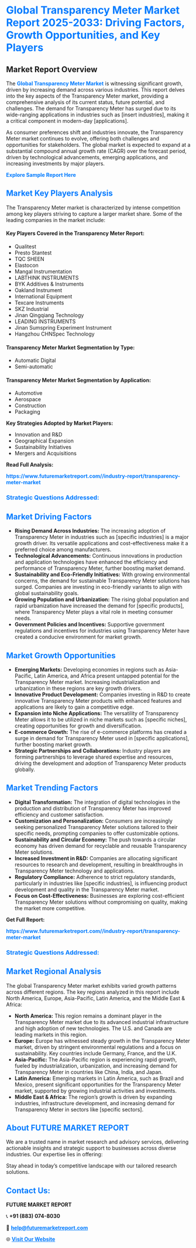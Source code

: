 <h1 style="color: #007BFF;">Global Transparency Meter Market Report 2025-2033: Driving Factors, Growth Opportunities, and Key Players</h1>

<section id="overview">
<h2>Market Report Overview</h2>
<p>The <a href="https://www.futuremarketreport.com//industry-report/transparency-meter-market" style="color: #007BFF; text-decoration: none;"><strong>Global Transparency Meter Market</strong></a> is witnessing significant growth, driven by increasing demand across various industries. This report delves into the key aspects of the Transparency Meter market, providing a comprehensive analysis of its current status, future potential, and challenges. The demand for Transparency Meter has surged due to its wide-ranging applications in industries such as [insert industries], making it a critical component in modern-day [applications].</p>
<p>As consumer preferences shift and industries innovate, the Transparency Meter market continues to evolve, offering both challenges and opportunities for stakeholders. The global market is expected to expand at a substantial compound annual growth rate (CAGR) over the forecast period, driven by technological advancements, emerging applications, and increasing investments by major players.</p>
</section>

<section id="overview">
<p><a href="https://www.futuremarketreport.com//request-sample/reportId=92232" style="color: #007BFF; text-decoration: none;"><strong>Explore Sample Report Here</strong></a></p>
</section>

<section id="key-players">
<h2 style="color: #007BFF;">Market Key Players Analysis</h2>
<p>The Transparency Meter market is characterized by intense competition among key players striving to capture a larger market share. Some of the leading companies in the market include:</p>
<h4>Key Players Covered in the Transparency Meter Report:</h4>
<ul><li>Qualitest</li><li>Presto Stantest</li><li>TQC SHEEN</li><li>Elastocon</li><li>Mangal Instrumentation</li><li>LABTHINK INSTRUMENTS</li><li>BYK Additives &amp; Instruments</li><li>Oakland Instrument</li><li>International Equipment</li><li>Texcare Instruments</li><li>SKZ Industrial</li><li>Jinan Qingqiang Technology</li><li>LEADING INSTRUMENTS</li><li>Jinan Sumspring Experiment Instrument</li><li>Hangzhou CHNSpec Technology</li></ul>
<h4>Transparency Meter Market Segmentation by Type:</h4>
<ul><li>Automatic Digital</li><li>Semi-automatic</li></ul>

<h4>Transparency Meter Market Segmentation by Application:</h4>
<ul><li>Automotive</li><li>Aerospace</li><li>Construction</li><li>Packaging</li></ul>
<p><strong>Key Strategies Adopted by Market Players:</strong></p>
<ul>
<li>Innovation and R&D</li>
<li>Geographical Expansion</li>
<li>Sustainability Initiatives</li>
<li>Mergers and Acquisitions</li>
</ul>
</section>

<section>
<p><strong>Read Full Analysis: </strong></p><a href="https://www.futuremarketreport.com//industry-report/transparency-meter-market" style="color: #007BFF; text-decoration: none;"><strong>https://www.futuremarketreport.com//industry-report/transparency-meter-market</strong></a>
<h3 style="color: #007BFF;">Strategic Questions Addressed:</h3>
</section>

<section id="driving-factors">
<h2 style="color: #007BFF;">Market Driving Factors</h2>
<ul>
<li><strong>Rising Demand Across Industries:</strong> The increasing adoption of Transparency Meter in industries such as [specific industries] is a major growth driver. Its versatile applications and cost-effectiveness make it a preferred choice among manufacturers.</li>
<li><strong>Technological Advancements:</strong> Continuous innovations in production and application technologies have enhanced the efficiency and performance of Transparency Meter, further boosting market demand.</li>
<li><strong>Sustainability and Eco-Friendly Initiatives:</strong> With growing environmental concerns, the demand for sustainable Transparency Meter solutions has surged. Companies are investing in eco-friendly variants to align with global sustainability goals.</li>
<li><strong>Growing Population and Urbanization:</strong> The rising global population and rapid urbanization have increased the demand for [specific products], where Transparency Meter plays a vital role in meeting consumer needs.</li>
<li><strong>Government Policies and Incentives:</strong> Supportive government regulations and incentives for industries using Transparency Meter have created a conducive environment for market growth.</li>
</ul>
</section>

<section id="growth-opportunities">
<h2 style="color: #007BFF;">Market Growth Opportunities</h2>
<ul>
<li><strong>Emerging Markets:</strong> Developing economies in regions such as Asia-Pacific, Latin America, and Africa present untapped potential for the Transparency Meter market. Increasing industrialization and urbanization in these regions are key growth drivers.</li>
<li><strong>Innovative Product Development:</strong> Companies investing in R&D to create innovative Transparency Meter products with enhanced features and applications are likely to gain a competitive edge.</li>
<li><strong>Expansion into Niche Applications:</strong> The versatility of Transparency Meter allows it to be utilized in niche markets such as [specific niches], creating opportunities for growth and diversification.</li>
<li><strong>E-commerce Growth:</strong> The rise of e-commerce platforms has created a surge in demand for Transparency Meter used in [specific applications], further boosting market growth.</li>
<li><strong>Strategic Partnerships and Collaborations:</strong> Industry players are forming partnerships to leverage shared expertise and resources, driving the development and adoption of Transparency Meter products globally.</li>
</ul>
</section>

<section id="trending-factors">
<h2 style="color: #007BFF;">Market Trending Factors</h2>
<ul>
<li><strong>Digital Transformation:</strong> The integration of digital technologies in the production and distribution of Transparency Meter has improved efficiency and customer satisfaction.</li>
<li><strong>Customization and Personalization:</strong> Consumers are increasingly seeking personalized Transparency Meter solutions tailored to their specific needs, prompting companies to offer customizable options.</li>
<li><strong>Sustainability and Circular Economy:</strong> The push towards a circular economy has driven demand for recyclable and reusable Transparency Meter solutions.</li>
<li><strong>Increased Investment in R&D:</strong> Companies are allocating significant resources to research and development, resulting in breakthroughs in Transparency Meter technology and applications.</li>
<li><strong>Regulatory Compliance:</strong> Adherence to strict regulatory standards, particularly in industries like [specific industries], is influencing product development and quality in the Transparency Meter market.</li>
<li><strong>Focus on Cost-Effectiveness:</strong> Businesses are exploring cost-efficient Transparency Meter solutions without compromising on quality, making the market more competitive.</li>
</ul>
</section>

<section>
<p><strong>Get Full Report: </strong></p><a href="https://www.futuremarketreport.com//industry-report/transparency-meter-market" style="color: #007BFF; text-decoration: none;"><strong>https://www.futuremarketreport.com//industry-report/transparency-meter-market</strong></a>
<h3 style="color: #007BFF;">Strategic Questions Addressed:</h3>
</section>


<section id="regional-analysis">
<h2 style="color: #007BFF;">Market Regional Analysis</h2>
<p>The global Transparency Meter market exhibits varied growth patterns across different regions. The key regions analyzed in this report include North America, Europe, Asia-Pacific, Latin America, and the Middle East & Africa:</p>
<ul>
<li><strong>North America:</strong> This region remains a dominant player in the Transparency Meter market due to its advanced industrial infrastructure and high adoption of new technologies. The U.S. and Canada are leading markets in this region.</li>
<li><strong>Europe:</strong> Europe has witnessed steady growth in the Transparency Meter market, driven by stringent environmental regulations and a focus on sustainability. Key countries include Germany, France, and the U.K.</li>
<li><strong>Asia-Pacific:</strong> The Asia-Pacific region is experiencing rapid growth, fueled by industrialization, urbanization, and increasing demand for Transparency Meter in countries like China, India, and Japan.</li>
<li><strong>Latin America:</strong> Emerging markets in Latin America, such as Brazil and Mexico, present significant opportunities for the Transparency Meter market, supported by growing industrial activities and investments.</li>
<li><strong>Middle East & Africa:</strong> The region’s growth is driven by expanding industries, infrastructure development, and increasing demand for Transparency Meter in sectors like [specific sectors].</li>
</ul>
</section>

<footer>
<h2 style="color: #007BFF;">About FUTURE MARKET REPORT</h2>
<p>We are a trusted name in market research and advisory services, delivering actionable insights and strategic support to businesses across diverse industries. Our expertise lies in offering:</p>

<p>Stay ahead in today’s competitive landscape with our tailored research solutions.</p>

<h2 style="color: #007BFF;">Contact Us:</h2>
<p><strong>FUTURE MARKET REPORT</strong></p>
<p>📞 <strong>+91 (883) 074-8030</strong></p>
<p>📧 <strong><a href="mailto:help@futuremarketreport.com" style="color: #007BFF;">help@futuremarketreport.com</a></strong></p>
<p>🌐 <strong><a href="https://www.futuremarketreport.com/" style="color: #007BFF;">Visit Our Website</a></strong></p>
</footer>